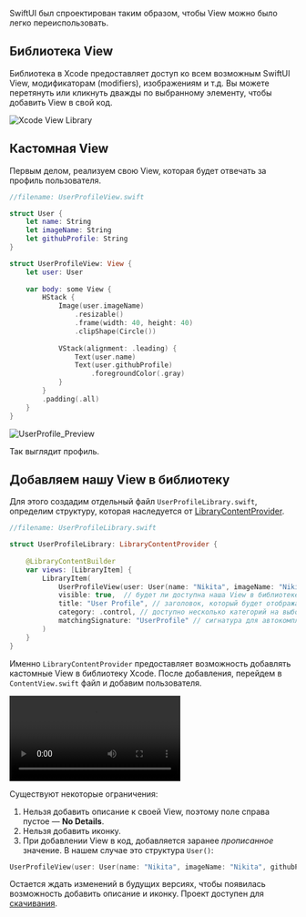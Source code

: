SwiftUI был спроектирован таким образом, чтобы View можно было легко переиспользовать.

## Библиотека View

Библиотека в Xcode предоставляет доступ ко всем возможным SwiftUI View, модификаторам (modifiers), изображениям и т.д. Вы можете перетянуть или кликнуть дважды по выбранному элементу, чтобы добавить View в свой код.

![Xcode View Library](https://cdn.ivanvorobei.by/websites/sparrowcode.io/how-add-view-to-swiftui-library/xcode_library.png)

## Кастомная View

Первым делом, реализуем свою View, которая будет отвечать за профиль пользователя.

```swift
//filename: UserProfileView.swift

struct User {
	let name: String
	let imageName: String
	let githubProfile: String
}

struct UserProfileView: View {
	let user: User
	
	var body: some View {
		HStack {
			Image(user.imageName)
				.resizable()
				.frame(width: 40, height: 40)
				.clipShape(Circle())
			
			VStack(alignment: .leading) {
				Text(user.name)
				Text(user.githubProfile)
					.foregroundColor(.gray)
			}
		}
		.padding(.all)
	}
}
```

![UserProfile_Preview](https://cdn.ivanvorobei.by/websites/sparrowcode.io/how-add-view-to-swiftui-library/user_profile_preview.png)

Так выглядит профиль.


## Добавляем нашу View в библиотеку

Для этого создадим отдельный файл `UserProfileLibrary.swift`, определим структуру, которая наследуется от [LibraryContentProvider](https://developer.apple.com/documentation/developertoolssupport/librarycontentprovider?changes=latest_minor).

```swift
//filename: UserProfileLibrary.swift

struct UserProfileLibrary: LibraryContentProvider {
	
	@LibraryContentBuilder
	var views: [LibraryItem] {
		LibraryItem(
			UserProfileView(user: User(name: "Nikita", imageName: "Nikita", githubProfile: "wmorgue")),
			visible: true,	// будет ли доступна наша View в библиотеке
			title: "User Profile", // заголовок, который будет отображаться
			category: .control, // доступно несколько категорий на выбор
			matchingSignature: "UserProfile" // сигнатура для автокомплита
		)
	}
}
```
Именно `LibraryContentProvider` предоставляет возможность добавлять кастомные View в библиотеку Xcode.
После добавления, перейдем в `ContentView.swift` файл и добавим пользователя.

![UserProfileLibrary](https://cdn.ivanvorobei.by/websites/sparrowcode.io/how-add-view-to-swiftui-library/user_profile_library.mov)

Существуют некоторые ограничения:

1. Нельзя добавить описание к своей View, поэтому поле справа пустое — **No Details**.
2. Нельзя добавить иконку.
3. При добавлении View в код, добавляется заранее _прописанное_ значение. В нашем случае это структура `User()`:

```swift
UserProfileView(user: User(name: "Nikita", imageName: "Nikita", githubProfile: "wmorgue"))
```

Остается ждать изменений в будущих версиях, чтобы появилась возможность добавить описание и иконку.
Проект доступен для [скачивания](https://cdn.ivanvorobei.by/websites/sparrowcode.io/how-add-view-to-swiftui-library/MyApp.zip).
